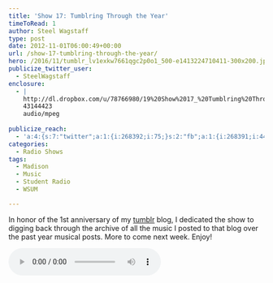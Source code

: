 ```yaml
---
title: 'Show 17: Tumblring Through the Year'
timeToRead: 1 
author: Steel Wagstaff
type: post
date: 2012-11-01T06:00:49+00:00
url: /show-17-tumblring-through-the-year/
hero: /2016/11/tumblr_lv1exkw7661qgc2p0o1_500-e1413224710411-300x200.jpg
publicize_twitter_user:
  - SteelWagstaff
enclosure:
  - |
    http://dl.dropbox.com/u/78766980/19%20Show%2017_%20Tumblring%20Through%20the%20Ye.mp3
    43144423
    audio/mpeg
    
publicize_reach:
  - 'a:4:{s:7:"twitter";a:1:{i:268392;i:75;}s:2:"fb";a:1:{i:268391;i:444;}s:6:"tumblr";a:1:{i:1995761;i:10;}s:2:"wp";a:1:{i:0;i:0;}}'
categories:
  - Radio Shows
tags:
  - Madison
  - Music
  - Student Radio
  - WSUM

---
```

In honor of the 1st anniversary of my [tumblr][1] blog, I dedicated the show to digging back through the archive of all the music I posted to that blog over the past year musical posts. More to come next week. Enjoy!

<audio controls src="http://dl.dropbox.com/u/78766980/19%20Show%2017_%20Tumblring%20Through%20the%20Ye.mp3"></audio>

 [1]: http://steelwagstaff.tumblr.com "There are things / we live among"